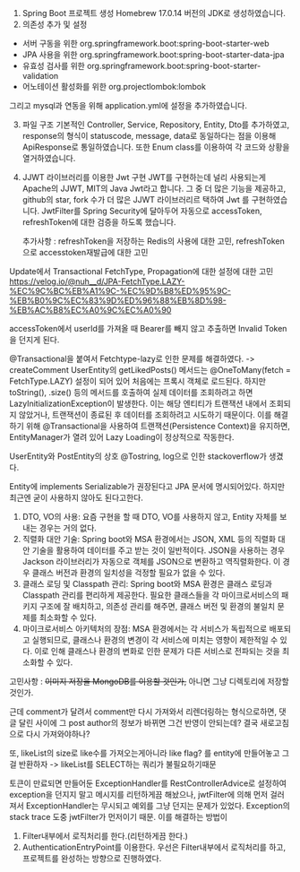 1. Spring Boot 프로젝트 생성
   Homebrew 17.0.14 버전의 JDK로 생성하였습니다.
2. 의존성 추가 및 설정
  <ul>
  <li>서버 구동을 위한 org.springframework.boot:spring-boot-starter-web</li>
  <li>JPA 사용을 위한 org.springframework.boot:spring-boot-starter-data-jpa</li>
  <li>유효성 검사를 위한 org.springframework.boot:spring-boot-starter-validation</li>
  <li>어노테이션 활성화를 위한 org.projectlombok:lombok</li>
  </ul>
 그리고 mysql과 연동을 위해 application.yml에 설정을 추가하였습니다.

3. 파일 구조
   기본적인 Controller, Service, Repository, Entity, Dto를 추가하였고, response의 형식이 statuscode, message, data로 동일하다는 점을 이용해 ApiResponse로 통일하였습니다. 또한 Enum class를 이용하여 각 코드와 상황을 열거하였습니다.

4. JJWT 라이브러리를 이용한 Jwt 구현
   JWT를 구현하는데 널리 사용되는게 Apache의 JJWT, MIT의 Java Jwt라고 합니다. 그 중 더 많은 기능을 제공하고, github의 star, fork 수가 더 많은 JJWT 라이브러리르 택하여 Jwt 를 구현하였습니다.
   JwtFilter를 Spring Security에 달아두어 자동으로 accessToken, refreshToken에 대한 검증을 하도록 했습니다.

    추가사항 : refreshToken을 저장하는 Redis의 사용에 대한 고민, refreshToken으로 accesstoken재발급에 대한 고민

Update에서 Transactional FetchType, Propagation에 대한 설정에 대한 고민
https://velog.io/@nuh__d/JPA-FetchType.LAZY-%EC%9C%BC%EB%A1%9C-%EC%9D%B8%ED%95%9C-%EB%B0%9C%EC%83%9D%ED%96%88%EB%8D%98-%EB%AC%B8%EC%A0%9C%EC%A0%90

accessToken에서 userId를 가져올 때 Bearer를 빼지 않고 추출하면 Invalid Token을 던지게 된다.

@Transactional을 붙여서 Fetchtype-lazy로 인한 문제를 해결하였다. -> createComment
UserEntity의 getLikedPosts() 메서드는 @OneToMany(fetch = FetchType.LAZY) 설정이 되어 있어 처음에는 프록시 객체로 로드된다.
하지만 toString(), .size() 등의 메서드를 호출하여 실제 데이터를 조회하려고 하면 LazyInitializationException이 발생한다.
이는 해당 엔티티가 트랜잭션 내에서 조회되지 않았거나, 트랜잭션이 종료된 후 데이터를 조회하려고 시도하기 때문이다.
이를 해결하기 위해 @Transactional을 사용하여 트랜잭션(Persistence Context)을 유지하면, EntityManager가 열려 있어 Lazy Loading이 정상적으로 작동한다.

UserEntity와 PostEntity의 상호 @Tostring, log으로 인한 stackoverflow가 생겼다.

Entity에 implements Serializable가 권장된다고 JPA 문서에 명시되어있다.
하지만 최근엔 굳이 사용하지 않아도 된다고한다.

1. DTO, VO의 사용:
   요즘 구현을 할 때 DTO, VO를 사용하지 않고, Entity 자체를 보내는 경우는 거의 없다.
2. 직렬화 대안 기술:
   Spring boot와 MSA 환경에서는 JSON, XML 등의 직렬화 대안 기술을 활용하여 데이터를 주고 받는 것이 일반적이다.
   JSON을 사용하는 경우 Jackson 라이브러리가 자동으로 객체를 JSON으로 변환하고 역직렬화한다. 이 경우 클래스 버전과 환경의 일치성을 걱정할 필요가 없을 수 있다.
3. 클래스 로딩 및 Classpath 관리:
   Spring boot와 MSA 환경은 클래스 로딩과 Classpath 관리를 편리하게 제공한다.
   필요한 클래스들을 각 마이크로서비스의 패키지 구조에 잘 배치하고, 의존성 관리를 해주면, 클래스 버전 및 환경의 불일치 문제를 최소화할 수 있다.
4. 마이크로서비스 아키텍처의 장점:
   MSA 환경에서는 각 서비스가 독립적으로 배포되고 실행되므로, 클래스나 환경의 변경이 각 서비스에 미치는 영향이 제한적일 수 있다.
   이로 인해 클래스나 환경의 변화로 인한 문제가 다른 서비스로 전파되는 것을 최소화할 수 있다.

고민사항 : ~~이미지 저장을 MongoDB를 이용할 것인가,~~ 아니면 그냥 디렉토리에 저장할 것인가.

근데 comment가 달려서 comment만 다시 가져와서 리렌더링하는 형식으로하면, 댓글 달린 사이에 그 post author의 정보가 바뀌면 그건 반영이 안되는데? 결국 새로고침으로 다시 가져와야하나?

또, likeList의 size로 like수를 가져오는게아니라 like flag? 를 entity에 만들어놓고 그걸 반환하자 -> likeList를 SELECT하는 쿼리가 불필요하기때문

토큰이 만료되면 만들어둔 ExceptionHandler를 RestControllerAdvice로 설정하여 exception을 던지지 말고 메시지를 리턴하게끔 해놨으나, jwtFilter에 의해 먼저 걸러져서 ExceptionHandler는 무시되고 예외를 그냥 던지는 문제가 있었다. Exception의 stack trace 도중 jwtFilter가 먼저이기 때문. 이를 해결하는 방법이

1. Filter내부에서 로직처리를 한다.(리턴하게끔 한다.)
2. AuthenticationEntryPoint를 이용한다.
   우선은 Filter내부에서 로직처리를 하고, 프로젝트를 완성하는 방향으로 진행하였다.
